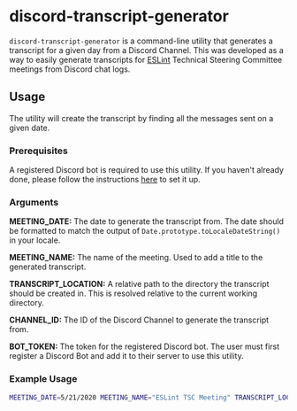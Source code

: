 # discord-transcript-generator

`discord-transcript-generator` is a command-line utility that generates a transcript for a given day from a Discord Channel. This was developed as a way to easily generate transcripts for [ESLint](https://eslint.org/) Technical Steering Committee meetings from Discord chat logs.

## Usage

The utility will create the transcript by finding all the messages sent on a given date.

### Prerequisites

A registered Discord bot is required to use this utility. If you haven't already done, please follow the instructions [here](https://discordjs.guide/preparations/setting-up-a-bot-application.html) to set it up.

### Arguments

**MEETING_DATE:** The date to generate the transcript from. The date should be formatted to match the output of `Date.prototype.toLocaleDateString()` in your locale.

**MEETING_NAME:** The name of the meeting. Used to add a title to the generated transcript.

**TRANSCRIPT_LOCATION:** A relative path to the directory the transcript should be created in. This is resolved relative to the current working directory.

**CHANNEL_ID:** The ID of the Discord Channel to generate the transcript from.

**BOT_TOKEN:** The token for the registered Discord bot. The user must first register a Discord Bot and add it to their server to use this utility.

### Example Usage

```sh
MEETING_DATE=5/21/2020 MEETING_NAME="ESLint TSC Meeting" TRANSCRIPT_LOCATION="./path/to/transcripts" CHANNEL_ID=735298510354839572 BOT_TOKEN=eyJhbGciOiJIUzI1NiIsInR5cCI6IkpXVCJ9 ./bin/generate-transcript.js
```
